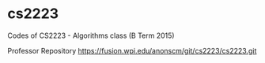 # cs2223
Codes of CS2223 - Algorithms class (B Term 2015)

Professor Repository
https://fusion.wpi.edu/anonscm/git/cs2223/cs2223.git

